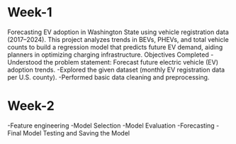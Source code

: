# Week-1
Forecasting EV adoption in Washington State using vehicle registration data (2017–2024). This project analyzes trends in BEVs, PHEVs, and total vehicle counts to build a regression model that predicts future EV demand, aiding planners in optimizing charging infrastructure.
Objectives Completed
 -Understood the problem statement: Forecast future electric vehicle (EV) adoption trends.
 -Explored the given dataset (monthly EV registration data per U.S. county).
 -Performed basic data cleaning and preprocessing.

 # Week-2
  -Feature engineering
  -Model Selection
  -Model Evaluation
  -Forecasting
  -Final Model Testing and Saving the Model
